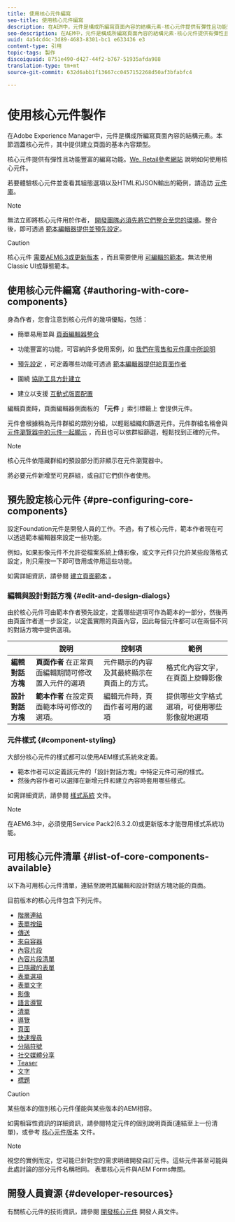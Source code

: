 ```yaml
---
title: 使用核心元件編寫
seo-title: 使用核心元件編寫
description: 在AEM中，元件是構成所編寫頁面內容的結構元素-核心元件提供有彈性且功能豐富的編寫功能。
seo-description: 在AEM中，元件是構成所編寫頁面內容的結構元素-核心元件提供有彈性且功能豐富的編寫功能。
uuid: 4a54cd4c-3d89-4683-8301-bc1 e633436 e3
content-type: 引用
topic-tags: 製作
discoiquuid: 8751e490-d427-44f2-b767-51935afda988
translation-type: tm+mt
source-git-commit: 632d6abb1f13667cc0457152268d50af3bfabfc4

---
```



# 使用核心元件製作

在Adobe Experience Manager中，元件是構成所編寫頁面內容的結構元素。本節涵蓋核心元件，其中提供建立頁面的基本內容類型。

核心元件提供有彈性且功能豐富的編寫功能。[We. Retail參考網站](https://helpx.adobe.com/experience-manager/6-5/sites/developing/using/we-retail.html) 說明如何使用核心元件。

若要體驗核心元件並查看其組態選項以及HTML和JSON輸出的範例，請造訪 [元件庫](http://opensource.adobe.com/aem-core-wcm-components/library/content-fragment.html)。

>[!NOTE]
>
>無法立即將核心元件用於作者， [開發團隊必須先將它們整合至您的環境](using.md)。整合後，即可透過 [範本編輯器提供並預先設定](https://helpx.adobe.com/experience-manager/6-5/sites/authoring/using/templates.html)。

>[!CAUTION]
>
>核心元件 [需要AEM6.3或更新版本](versions.md) ，而且需要使用 [可編輯的範本](https://helpx.adobe.com/experience-manager/6-5/sites/authoring/using/templates.html)。無法使用Classic UI或靜態範本。

## 使用核心元件編寫 {#authoring-with-core-components}

身為作者，您會注意到核心元件的幾項優點，包括：

* 簡單易用並與 [頁面編輯器整合](https://helpx.adobe.com/experience-manager/6-5/sites/authoring/using/editing-content.html)

* 功能豐富的功能，可容納許多使用案例，如 [我們在零售和](https://helpx.adobe.com/experience-manager/6-5/sites/developing/using/we-retail.html)[元件庫中所說明](http://opensource.adobe.com/aem-core-wcm-components/library/content-fragment.html)

* [預先設定](#pre-configuring-core-components) ，可定義哪些功能可透過 [範本編輯器提供給頁面作者](https://helpx.adobe.com/experience-manager/6-5/sites/authoring/using/templates.html)

* 圍繞 [協助工具方針建立](https://helpx.adobe.com/experience-manager/6-5/managing/using/web-accessibility.html)

* 建立以支援 [互動式版面配置](https://helpx.adobe.com/experience-manager/6-5/sites/authoring/using/responsive-layout.html)

編輯頁面時，頁面編輯器側面板的 **「元件** 」索引標籤上 [](https://helpx.adobe.com/experience-manager/6-5/sites/authoring/using/editing-content.html)會提供元件。

元件會根據稱為元件群組的類別分組，以輕鬆組織和篩選元件。元件群組名稱會與 [元件瀏覽器中的元件一起顯示](https://helpx.adobe.com/experience-manager/6-5/sites/authoring/using/editing-content.html) ，而且也可以依群組篩選，輕鬆找到正確的元件。

>[!NOTE]
>
>核心元件依隱藏群組的預設部分而非顯示在元件瀏覽器中。
>
>將必要元件新增至可見群組，或自訂它們供作者使用。

## 預先設定核心元件 {#pre-configuring-core-components}

設定Foundation元件是開發人員的工作。不過，有了核心元件，範本作者現在可以透過範本編輯器來設定一些功能。

例如，如果影像元件不允許從檔案系統上傳影像，或文字元件只允許某些段落格式設定，則只需按一下即可啓用或停用這些功能。

如需詳細資訊，請參閱 [建立頁面範本](https://helpx.adobe.com/experience-manager/6-5/sites/authoring/using/templates.html) 。

### 編輯與設計對話方塊 {#edit-and-design-dialogs}

由於核心元件可由範本作者預先設定，定義哪些選項可作為範本的一部分，然後再由頁面作者進一步設定，以定義實際的頁面內容，因此每個元件都可以在兩個不同的對話方塊中提供選項。

|  | 說明 | 控制項 | 範例 |
|--- |--- |--- |--- |
| **編輯對話方塊** | **頁面作者** 在正常頁面編輯期間可修改置入元件的選項 | 元件顯示的內容及其最終顯示在頁面上的方式。 | 格式化內容文字，在頁面上旋轉影像 |
| **設計對話方塊** | **範本作者** 在設定頁面範本時可修改的選項。 | 編輯元件時，頁面作者可用的選項 | 提供哪些文字格式選項，可使用哪些影像就地選項 |

### 元件樣式 {#component-styling}

大部分核心元件的樣式都可以使用AEM樣式系統來定義。

* 範本作者可以定義該元件的「設計對話方塊」中特定元件可用的樣式。
* 然後內容作者可以選擇在新增元件和建立內容時套用哪些樣式。

如需詳細資訊，請參閱 [樣式系統](https://helpx.adobe.com/experience-manager/6-5/sites/authoring/using/style-system.html) 文件。

>[!NOTE]
>
>在AEM6.3中，必須使用Service Pack2(6.3.2.0)或更新版本才能啓用樣式系統功能。

## 可用核心元件清單 {#list-of-core-components-available}

以下為可用核心元件清單，連結至說明其編輯和設計對話方塊功能的頁面。

目前版本的核心元件包含下列元件。

* [階層連結](breadcrumb.md)
* [表單按鈕](form-button.md)
* [傳送](carousel.md)
* [來自容器](form-container.md)
* [內容片段](content-fragment-component.md)
* [內容片段清單](content-fragment-list.md)
* [已隱藏的表單](form-hidden.md)
* [表單選項](form-options.md)
* [表單文字](form-text.md)
* [影像](image.md)
* [語言導覽](language-navigation.md)
* [清單](list.md)
* [導覽](navigation.md)
* [頁面](page.md)
* [快速搜尋](quick-search.md)
* [分隔符號](separator.md)
* [社交媒體分享](sharing.md)
* [Teaser](teaser.md)
* [文字](text.md)
* [標題](title.md)

>[!CAUTION]
>
>某些版本的個別核心元件僅能與某些版本的AEM相容。
>
>如需相容性資訊的詳細資訊，請參閱特定元件的個別說明頁面(連結至上一份清單)，或參考 [核心元件版本](versions.md) 文件。

>[!NOTE]
>
>視您的實例而定，您可能已針對您的需求明確開發自訂元件。這些元件甚至可能與此處討論的部分元件名稱相同。
>表單核心元件與AEM Forms無關。

## 開發人員資源 {#developer-resources}

有關核心元件的技術資訊，請參閱 [開發核心元件](developing.md) 開發人員文件。
